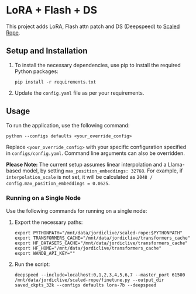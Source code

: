 # LoRA + Flash + DS 
This project adds LoRA, Flash attn patch and DS (Deepspeed) to [Scaled Rope](https://github.com/jquesnelle/scaled-rope).

## Setup and Installation

1. To install the necessary dependencies, use pip to install the required Python packages:

    ```
    pip install -r requirements.txt
    ```

2. Update the `config.yaml` file as per your requirements.

## Usage

To run the application, use the following command:

```
python --configs defaults <your_override_config>
```

Replace `<your_override_config>` with your specific configuration specified in `configs/config.yaml`. Command line arguments can also be overridden.

**Please Note:** The current setup assumes linear interpolation and a Llama-based model, by setting `max_position_embeddings: 32768`. For example, if `interpolation_scale` is not set, it will be calculated as `2048 / config.max_position_embeddings = 0.0625`.

### Running on a Single Node

Use the following commands for running on a single node:

1. Export the necessary paths:

    ```
    export PYTHONPATH="/mnt/data/jordiclive/scaled-rope:$PYTHONPATH"
    export TRANSFORMERS_CACHE="/mnt/data/jordiclive/transformers_cache"
    export HF_DATASETS_CACHE="/mnt/data/jordiclive/transformers_cache"
    export HF_HOME="/mnt/data/jordiclive/transformers_cache"
    export WANDB_API_KEY=""
    ```

2. Run the script:

    ```
    deepspeed --include=localhost:0,1,2,3,4,5,6,7 --master_port 61500 /mnt/data/jordiclive/scaled-rope/finetune.py --output_dir saved_ckpts_32k --configs defaults lora-7b --deepspeed
    ```
